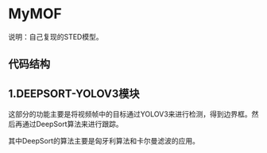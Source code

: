 # MyMOF

说明：自己复现的STED模型。

## 代码结构


## 1.DEEPSORT-YOLOV3模块
  
  这部分的功能主要是将视频帧中的目标通过YOLOV3来进行检测，得到边界框。然后再通过DeepSort算法来进行跟踪。
  
  其中DeepSort的算法主要是匈牙利算法和卡尔曼滤波的应用。
  


